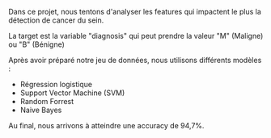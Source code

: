 Dans ce projet, nous tentons d'analyser les features qui impactent le plus la détection de cancer du sein.

La target est la variable "diagnosis" qui peut prendre la valeur "M" (Maligne) ou "B" (Bénigne)

Après avoir préparé notre jeu de données, nous utilisons différents modèles :
- Régression logistique
- Support Vector Machine (SVM)
- Random Forrest
- Naive Bayes

Au final, nous arrivons à atteindre une accuracy de 94,7%.
